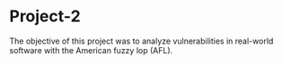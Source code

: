 # Project-2
The objective of this project was to analyze vulnerabilities in real-world software with the American fuzzy lop (AFL). 
